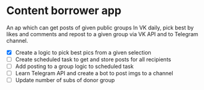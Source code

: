 # Content borrower app
An ap which can get posts of given public groups In VK daily, pick best by likes and comments and repost to a given group via VK API and to Telegram channel. 

- [x] Create a logic to pick best pics from a given selection
- [ ] Create scheduled task to get and store posts for all recipients
- [ ] Add posting to a group logic to scheduled task 
- [ ] Learn Telegram API and create a bot to post imgs to a channel
- [ ] Update number of subs of donor group
